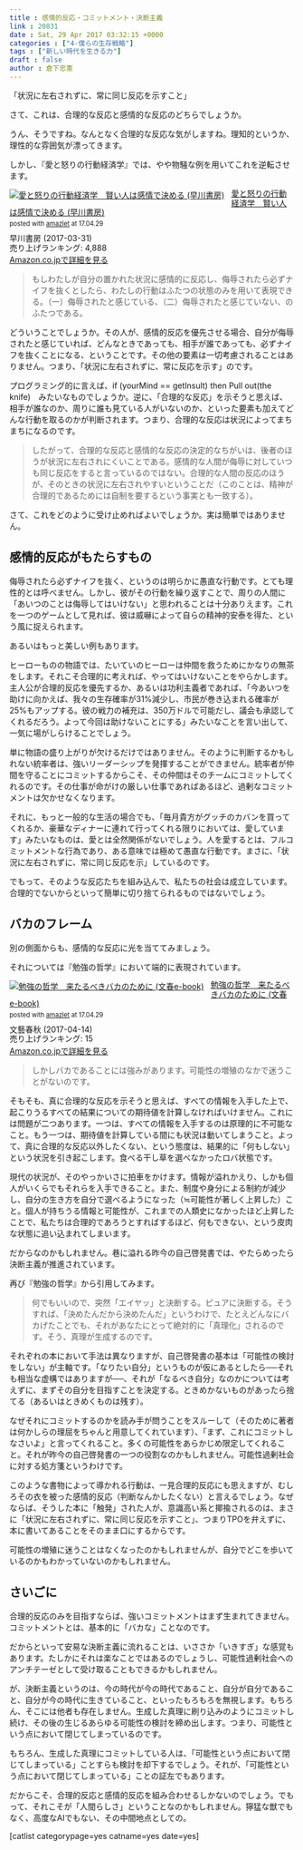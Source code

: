 ```yaml
---
title : 感情的反応・コミットメント・決断主義
link : 20831
date : Sat, 29 Apr 2017 03:32:15 +0000
categories : ["4-僕らの生存戦略"]
tags : ["新しい時代を生きる力"]
draft : false
author : 倉下忠憲
---
```


「状況に左右されずに、常に同じ反応を示すこと」

さて、これは、合理的な反応と感情的な反応のどちらでしょうか。

うん、そうですね。なんとなく合理的な反応な気がしますね。理知的というか、理性的な雰囲気が漂ってきます。

しかし、『愛と怒りの行動経済学』では、やや物騒な例を用いてこれを逆転させます。

<div class="amazlet-box" style="margin-bottom:0px;"><div class="amazlet-image" style="float:left;margin:0px 12px 1px 0px;"><a href="http://www.amazon.co.jp/exec/obidos/ASIN/B06XTNQ6R7/rashita1000-22/ref=nosim/" name="amazletlink" target="_blank"><img src="https://images-fe.ssl-images-amazon.com/images/I/41Y9Iu6ECRL._SL160_.jpg" alt="愛と怒りの行動経済学　賢い人は感情で決める (早川書房)" style="border: none;" /></a></div><div class="amazlet-info" style="line-height:120%; margin-bottom: 10px"><div class="amazlet-name" style="margin-bottom:10px;line-height:120%"><a href="http://www.amazon.co.jp/exec/obidos/ASIN/B06XTNQ6R7/rashita1000-22/ref=nosim/" name="amazletlink" target="_blank">愛と怒りの行動経済学　賢い人は感情で決める (早川書房)</a><div class="amazlet-powered-date" style="font-size:80%;margin-top:5px;line-height:120%">posted with <a href="http://www.amazlet.com/" title="amazlet" target="_blank">amazlet</a> at 17.04.29</div></div><div class="amazlet-detail">早川書房 (2017-03-31)<br />売り上げランキング: 4,888<br /></div><div class="amazlet-sub-info" style="float: left;"><div class="amazlet-link" style="margin-top: 5px"><a href="http://www.amazon.co.jp/exec/obidos/ASIN/B06XTNQ6R7/rashita1000-22/ref=nosim/" name="amazletlink" target="_blank">Amazon.co.jpで詳細を見る</a></div></div></div><div class="amazlet-footer" style="clear: left"></div></div>

<blockquote>
もしわたしが自分の置かれた状況に感情的に反応し、侮辱されたら必ずナイフを抜くとしたら、わたしの行動はふたつの状態のみを用いて表現できる。（一）侮辱されたと感じている、（二）侮辱されたと感じていない、のふたつである。
</blockquote>

どういうことでしょうか。その人が、感情的反応を優先させる場合、自分が侮辱されたと感じていれば、どんなときであっても、相手が誰であっても、必ずナイフを抜くことになる、ということです。その他の要素は一切考慮されることはありません。つまり、「状況に左右されずに、常に反応を示す」のです。

プログラミング的に言えば、if (yourMind == getInsult) then Pull out(the knife)　みたいなものでしょうか。逆に、「合理的な反応」を示そうと思えば、相手が誰なのか、周りに誰も見ている人がいないのか、といった要素も加えてどんな行動を取るのかが判断されます。つまり、合理的な反応は状況によってまちまちになるのです。

<blockquote>
したがって、合理的な反応と感情的な反応の決定的なちがいは、後者のほうが状況に左右されにくいことである。感情的な人間が侮辱に対していつも同じ反応をすると言っているのではない。合理的な人間の反応のほうが、そのときの状況に左右されやすいということだ（このことは、精神が合理的であるためには自制を要するという事実とも一致する）。
</blockquote>

さて、これをどのように受け止めればよいでしょうか。実は簡単ではありません。

<h2>感情的反応がもたらすもの</h2>

侮辱されたら必ずナイフを抜く、というのは明らかに愚直な行動です。とても理性的とは呼べません。しかし、彼がその行動を繰り返すことで、周りの人間に「あいつのことは侮辱してはいけない」と思われることは十分ありえます。これを一つのゲームとして見れば、彼は威嚇によって自らの精神的安泰を得た、という風に捉えられます。

あるいはもっと美しい例もあります。

ヒーローものの物語では、たいていのヒーローは仲間を救うためにかなりの無茶をします。それこそ合理的に考えれば、やってはいけないことをやらかします。主人公が合理的反応を優先するか、あるいは功利主義者であれば、「今あいつを助けに向かえば、我々の生存確率が31%減少し、市民が巻き込まれる確率が25%もアップする。彼の戦力の補充は、350万ドルで可能だし、議会も承認してくれるだろう。よって今回は助けないことにする」みたいなことを言い出して、一気に場がしらけることでしょう。

単に物語の盛り上がりが欠けるだけではありません。そのように判断するかもしれない統率者は、強いリーダーシップを発揮することができません。統率者が仲間を守ることにコミットするからこそ、その仲間はそのチームにコミットしてくれるのです。その仕事が命がけの厳しい仕事であればあるほど、過剰なコミットメントは欠かせなくなります。

それに、もっと一般的な生活の場合でも、「毎月貴方がグッチのカバンを買ってくれるか、豪華なディナーに連れて行ってくれる限りにおいては、愛しています」みたいなものは、愛とは全然関係がないでしょう。人を愛するとは、フルコミットメントな行為であり、ある意味では極めて愚直な行動です。まさに、「状況に左右されずに、常に同じ反応を示」しているのです。

でもって、そのような反応たちを組み込んで、私たちの社会は成立しています。合理的でないからといって簡単に切り捨てられるものではないでしょう。

<h2>バカのフレーム</h2>

別の側面からも、感情的な反応に光を当ててみましょう。

それについては『勉強の哲学』において端的に表現されています。

<div class="amazlet-box" style="margin-bottom:0px;"><div class="amazlet-image" style="float:left;margin:0px 12px 1px 0px;"><a href="http://www.amazon.co.jp/exec/obidos/ASIN/B06Y5KFBMM/rashita1000-22/ref=nosim/" name="amazletlink" target="_blank"><img src="https://images-fe.ssl-images-amazon.com/images/I/31gBoz7m6aL._SL160_.jpg" alt="勉強の哲学　来たるべきバカのために (文春e-book)" style="border: none;" /></a></div><div class="amazlet-info" style="line-height:120%; margin-bottom: 10px"><div class="amazlet-name" style="margin-bottom:10px;line-height:120%"><a href="http://www.amazon.co.jp/exec/obidos/ASIN/B06Y5KFBMM/rashita1000-22/ref=nosim/" name="amazletlink" target="_blank">勉強の哲学　来たるべきバカのために (文春e-book)</a><div class="amazlet-powered-date" style="font-size:80%;margin-top:5px;line-height:120%">posted with <a href="http://www.amazlet.com/" title="amazlet" target="_blank">amazlet</a> at 17.04.29</div></div><div class="amazlet-detail">文藝春秋 (2017-04-14)<br />売り上げランキング: 15<br /></div><div class="amazlet-sub-info" style="float: left;"><div class="amazlet-link" style="margin-top: 5px"><a href="http://www.amazon.co.jp/exec/obidos/ASIN/B06Y5KFBMM/rashita1000-22/ref=nosim/" name="amazletlink" target="_blank">Amazon.co.jpで詳細を見る</a></div></div></div><div class="amazlet-footer" style="clear: left"></div></div>


<blockquote>
しかしバカであることには強みがあります。可能性の増殖のなかで迷うことがないのです。
</blockquote>

そもそも、真に合理的な反応を示そうと思えば、すべての情報を入手した上で、起こりうるすべての結果についての期待値を計算しなければいけません。これには問題が二つあります。一つは、すべての情報を入手するのは原理的に不可能なこと。もう一つは、期待値を計算している間にも状況は動いてしまうこと。よって、真に合理的な反応以外したくない、という態度は、結果的に「何もしない」という状況を引き起こします。食べる干し草を選べなかったロバ状態です。

現代の状況が、そのやっかいさに拍車をかけます。情報が溢れかえり、しかも個人がいくらでもそれらを入手できること。また、制度や身分による制約が減少し、自分の生き方を自分で選べるようになった（≒可能性が著しく上昇した）こと。個人が持ちうる情報と可能性が、これまでの人類史になかったほど上昇したことで、私たちは合理的であろうとすればするほど、何もできない、という皮肉な状態に追い込まれてしまいます。

だからなのかもしれません。巷に溢れる昨今の自己啓発書では、やたらめったら決断主義が推進されています。

再び『勉強の哲学』から引用してみます。

<blockquote>
何でもいいので、突然「エイヤッ」と決断する。ピュアに決断する。そうすれば、「決めたんだから決めたんだ」というわけで、たとえどんなにバカげたことでも、それがあなたにとって絶対的に「真理化」されるのです。そう、真理が生成するのです。
</blockquote>

それぞれの本において手法は異なりますが、自己啓発書の基本は「可能性の検討をしない」が主軸です。「なりたい自分」というものが仮にあるとしたら──それも相当な虚構ではありますが──、それが「なるべき自分」なのかについては考えずに、まずその自分を目指すことを決定する。ときめかないものがあったら捨てる（あるいはときめくものは残す）。

なぜそれにコミットするのかを読み手が問うことをスルーして（そのために著者は何かしらの理屈をちゃんと用意してくれています）、「まず、これにコミットしなさいよ」と言ってくれること。多くの可能性をあらかじめ限定してくれること。それが昨今の自己啓発書の一つの役割なのかもしれません。可能性過剰社会に対する処方箋というわけです。

このような書物によって導かれる行動は、一見合理的反応にも思えますが、むしろその衣を被った感情的反応（判断なんかしたくない）と言えるでしょう。なぜならば、そうした本に「触発」された人が、意識高い系と揶揄されるのは、まさに「状況に左右されずに、常に同じ反応を示すこと」、つまりTPOを弁えずに、本に書いてあることをそのまま口にするからです。

可能性の増殖に迷うことはなくなったのかもしれませんが、自分でどこを歩いているのかもわかっていないのかもしれません。

<h2>さいごに</h2>

合理的反応のみを目指すならば、強いコミットメントはまず生まれてきません。コミットメントとは、基本的に「バカな」ことなのです。

だからといって安易な決断主義に流れることは、いささか「いきすぎ」な感覚もあります。たしかにそれは楽なことではあるのでしょうし、可能性過剰社会へのアンチテーゼとして受け取ることもできるかもしれません。

が、決断主義というのは、今の時代が今の時代であること、自分が自分であること、自分が今の時代に生きていること、といったもろもろを無視します。もちろん、そこには他者も存在しません。生成した真理に刷り込みのようにコミットし続け、その後の生じるあらゆる可能性の検討を締め出します。つまり、可能性という点において閉じてしまっているのです。

もちろん、生成した真理にコミットしている人は、「可能性という点において閉じてしまっている」ことすらも検討を却下するでしょう。それが、「可能性という点において閉じてしまっている」ことの証左でもあります。

だからこそ、合理的反応と感情的反応を組み合わせるしかないのでしょう。でもって、それこそが「人間らしさ」ということなのかもしれません。獰猛な獣でもなく、高度なAIでもない、その中間地点としての。

[catlist categorypage=yes catname=yes date=yes]